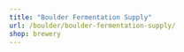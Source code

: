 ```yaml
---
title: "Boulder Fermentation Supply"
url: /boulder/boulder-fermentation-supply/
shop: brewery
---
```

